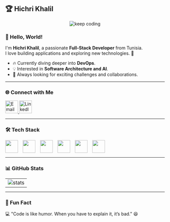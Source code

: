 ## 🏆 Hichri Khalil  

<div align="center">
  <img src="https://media3.giphy.com/media/v1.Y2lkPTc5MGI3NjExd3k4cDdseXN2MnhjMmMxbDMwdWdsamoxaGl6MnIzcm5tYnd1dmp0aCZlcD12MV9pbnRlcm5hbF9naWZfYnlfaWQmY3Q9Zw/tJDz8mPYyUJZ1Pg9fA/giphy.gif" alt="keep coding" />
</div>

### 👋 Hello, World!  

I'm **Hichri Khalil**, a passionate **Full-Stack Developer** from Tunisia.  
I love building applications and exploring new technologies. 🚀  

- 🔥 Currently diving deeper into **DevOps**.  
- 💡 Interested in **Software Architecture and AI**.  
- 🎯 Always looking for exciting challenges and collaborations.  

---

### 🌐 Connect with Me  

<a href="mailto:hichrikhalilo06@gmail.com">  
  <img src="https://cdn.iconscout.com/icon/free/png-256/free-google-mail-new-logo-icon-download-in-svg-png-gif-file-formats--gmail-one-ui-pack-logos-icons-3955524.png" alt="Email" height="40">
</a>
<a href="https://www.linkedin.com/in/hichri-khalil/" target="_blank">
  <img src="https://openvisualfx.com/wp-content/uploads/2019/10/linkedin-icon-logo-png-transparent.png" alt="LinkedIn" height="40" />
</a>



---

### 🛠️ Tech Stack  

<div style="display: flex; flex-wrap: wrap; gap: 15px; align-items: center;">
  <img height="40" src="https://static-00.iconduck.com/assets.00/java-icon-1511x2048-6ikx8301.png"/>
  <img height="40" src="https://www.vectorlogo.zone/logos/springio/springio-icon.svg"/>
    <img height="40" src="https://www.jetbrains.com/guide/assets/csharp-logo-265a149e.svg"/>
  <img height="40" src="https://houseofangular.io/wp-content/uploads/2023/11/AngularLogoGradient.png"/>
  <img height="40" src="https://quantumzeitgeist.com/wp-content/uploads/pythoned.png"/>
  <img height="40" src="https://cdn.jsdelivr.net/gh/devicons/devicon/icons/git/git-original.svg"/>




  
</div>  

---

### 📊 GitHub Stats  

<table style="border: none; margin: auto;">
    <tbody>
        <tr valign="top">
           <td>
            <img src="https://github-readme-stats.vercel.app/api?username=hichr00khalil&theme=great-gatsby&show_icons=true&hide_border=true&count_private=true" alt="stats"/>
           </td>
        </tr>
    </tbody>
</table>  

---

### 🚀 Fun Fact  

💻 "Code is like humor. When you have to explain it, it’s bad." 😆  
